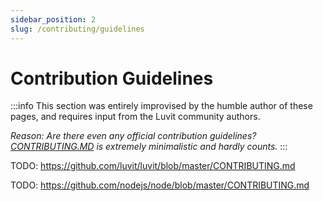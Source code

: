 ```yaml
---
sidebar_position: 2
slug: /contributing/guidelines
---
```


# Contribution Guidelines

:::info
This section was entirely improvised by the humble author of these pages, and requires input from the Luvit community authors.

*Reason: Are there even any official contribution guidelines? [CONTRIBUTING.MD](https://github.com/luvit/luvit/blob/master/CONTRIBUTING.md) is extremely minimalistic and hardly counts.*
:::


TODO: https://github.com/luvit/luvit/blob/master/CONTRIBUTING.md

TODO: https://github.com/nodejs/node/blob/master/CONTRIBUTING.md